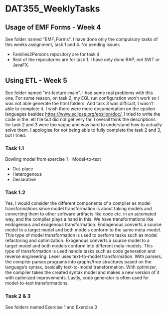 # DAT355_WeeklyTasks

## Usage of EMF Forms - Week 4

See folder named "EMF_Forms". I have done only the compulsory tasks of this weeks assignment, task 1 and 4. No pending issues

- Families2Persons repository are for task 4
- Rest of the repositories are for task 1. I have only done RAP, not SWT or JavaFX.

## Using ETL - Week 5

See folder named "mt-lecture-main". I had some real problems with this one. For some reason, on task 2, my EGL run configuration won't work so I was not able generate the html folders. And task 3 was difficult, I wasn't able to complete it. I wish there were more documentation on the epsilon languages besides https://www.eclipse.org/epsilon/doc/. I tried to write the code in the .etl file but did not get very far. I overall think the descriptions for task 2 and 3 were too vague and was hard to understand how to actually solve them. I apologise for not being able to fully complete the task 2 and 3, but I tried.

### Task 1.1
Bowling model from exercise 1 - Model-to-text
-	Out-place
-	Heterogenous
-	Declarative


### Task 1.2

Yes, I would consider the different components of a compiler as model transformations since model transformation is about taking models and converting them to other software artifacts like code etc. in an automated way, and the compiler plays a hand in this. We have transformations like endogenous and exogenous transformation. Endogenous converts a source model to a target model and both models conform to the same meta-model. This type of model transformation is used to perform tasks such as model refactoring and optimization. Exogenous converts a source model to a target model and both models conform into different meta-models. This type of transformation is used handle tasks such as code generation and reverse engineering. Lexer uses text-to-model transformation. With parsers, the compiler parses programs into graphs/tree structures based on the language’s syntax, basically text-to-model transformation. With optimizer, the compiler takes the created syntax model and makes a new version of it with optimized improvements. Lastly, code generator is often used for model-to-text transformations.

### Task 2 & 3

See folders named Exercise 1 and Exercise 3



